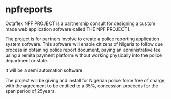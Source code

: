 # npfreports
Octaflex NPF PROJECT is a partnership consult for designing a custom made web application software called THE NPF PROJECT1.

The project is for partners involve to create a police reporting application system software. This software will enable citizens of Nigeria to follow due process in obtaining police report document, paying an administrative fee using a remita payment platform without working physically into the police department or state.

It will be a semi automation software.

The project will be giving and install for Nigerian police force free of charge, with the agreement to be entitled to a 35%, concession proceeds for the span period of 25years.

